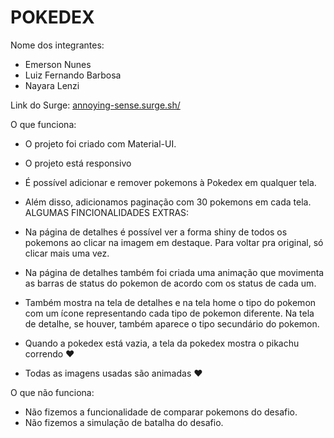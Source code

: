 # POKEDEX

Nome dos integrantes: 
- Emerson Nunes
- Luiz Fernando Barbosa
- Nayara Lenzi

Link do Surge: <a href="annoying-sense.surge.sh">annoying-sense.surge.sh/<a>

O que funciona:
- O projeto foi criado com Material-UI.
- O projeto está responsivo
- É possível adicionar e remover pokemons à Pokedex em qualquer tela.
- Além disso, adicionamos paginação com 30 pokemons em cada tela.
                      ALGUMAS FINCIONALIDADES EXTRAS:
                      
- Na página de detalhes é possível ver a forma shiny de todos os pokemons ao clicar na imagem em destaque. Para voltar pra original, só clicar mais uma vez.
- Na página de detalhes também foi criada uma animação que movimenta as barras de status do pokemon de acordo com os status de cada um.
- Também mostra na tela de detalhes e na tela home o tipo do pokemon com um ícone representando cada tipo de pokemon diferente. Na tela de detalhe, se houver, também aparece o tipo secundário do pokemon.
- Quando a pokedex está vazia, a tela da pokedex mostra o pikachu correndo ♥
- Todas as imagens usadas são animadas ♥

O que não funciona: 
- Não fizemos a funcionalidade de comparar pokemons do desafio.
- Não fizemos a simulação de batalha do desafio.
